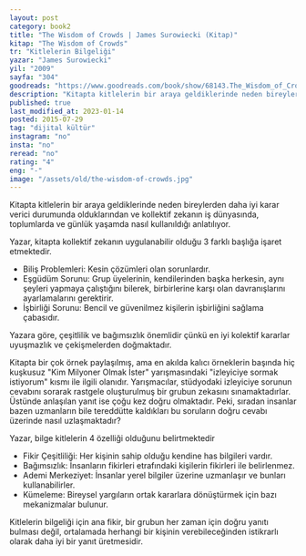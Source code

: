 ```yaml
---
layout: post  
category: book2  
title: "The Wisdom of Crowds | James Surowiecki (Kitap)"  
kitap: "The Wisdom of Crowds"  
tr: "Kitlelerin Bilgeliği"  
yazar: "James Surowiecki"  
yil: "2009"  
sayfa: "304"  
goodreads: "https://www.goodreads.com/book/show/68143.The_Wisdom_of_Crowds"
description: "Kitapta kitlelerin bir araya geldiklerinde neden bireylerden daha iyi karar verici durumunda olduklarından ve kollektif zekanın iş dünyasında, toplumlarda ve günlük yaşamda nasıl kullanıldığı anlatılıyor.  "
published: true
last_modified_at: 2023-01-14
posted: 2015-07-29
tag: "dijital kültür"
instagram: "no"
insta: "no"
reread: "no"
rating: "4"
eng: "-"
image: "/assets/old/the-wisdom-of-crowds.jpg"
---
```


Kitapta kitlelerin bir araya geldiklerinde neden bireylerden daha iyi karar verici durumunda olduklarından ve kollektif zekanın iş dünyasında, toplumlarda ve günlük yaşamda nasıl kullanıldığı anlatılıyor.  
  
Yazar, kitapta kollektif zekanın uygulanabilir olduğu 3 farklı başlığa işaret etmektedir.  
-   Biliş Problemleri: Kesin çözümleri olan sorunlardır.
-   Eşgüdüm Sorunu: Grup üyelerinin, kendilerinden başka herkesin, aynı şeyleri yapmaya çalıştığını bilerek, birbirlerine karşı olan davranışlarını ayarlamalarını gerektirir.
-   İşbirliği Sorunu: Bencil ve güvenilmez kişilerin işbirliğini sağlama çabasıdır.

Yazara göre, çeşitlilik ve bağımsızlık önemlidir çünkü en iyi kolektif kararlar uyuşmazlık ve çekişmelerden doğmaktadır.   
  
Kitapta bir çok örnek paylaşılmış, ama en akılda kalıcı örneklerin başında hiç kuşkusuz "Kim Milyoner Olmak İster" yarışmasındaki "izleyiciye sormak istiyorum" kısmı ile ilgili olanıdır. Yarışmacılar, stüdyodaki izleyiciye sorunun cevabını sorarak rastgele oluşturulmuş bir grubun zekasını sınamaktadırlar. Üstünde anlaşılan yanıt ise çoğu kez doğru olmaktadır. Peki, sıradan insanlar bazen uzmanların bile tereddütte kaldıkları bu soruların doğru cevabı üzerinde nasıl uzlaşmaktadır?  
  
Yazar, bilge kitlelerin 4 özelliği olduğunu belirtmektedir  
-   Fikir Çeşitliliği: Her kişinin sahip olduğu kendine has bilgileri vardır.
-   Bağımsızlık: İnsanların fikirleri etrafındaki kişilerin fikirleri ile belirlenmez.
-   Ademi Merkeziyet: İnsanlar yerel bilgiler üzerine uzmanlaşır ve bunları kullanabilirler.
-   Kümeleme: Bireysel yargıların ortak kararlara dönüştürmek için bazı mekanizmalar bulunur. 

Kitlelerin bilgeliği için ana fikir, bir grubun her zaman için doğru yanıtı bulması değil, ortalamada herhangi bir kişinin verebileceğinden istikrarlı olarak daha iyi bir yanıt üretmesidir.   


